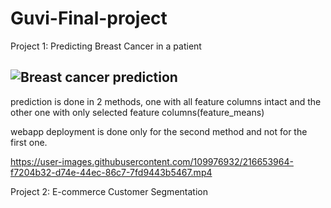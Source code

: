 # Guvi-Final-project
Project 1: Predicting Breast Cancer in a patient

 ## ![Breast cancer prediction](https://user-images.githubusercontent.com/109976932/216328726-033df392-64a5-4eb1-9e6d-47e991720cb7.jpg)
prediction is done in 2 methods, one with all feature columns intact and the other one with only selected feature columns(feature_means)
 
 webapp deployment is done only for the second method and not for the first one. 
 

https://user-images.githubusercontent.com/109976932/216653964-f7204b32-d74e-44ec-86c7-7fd9443b5467.mp4


 
Project 2: E-commerce Customer Segmentation
